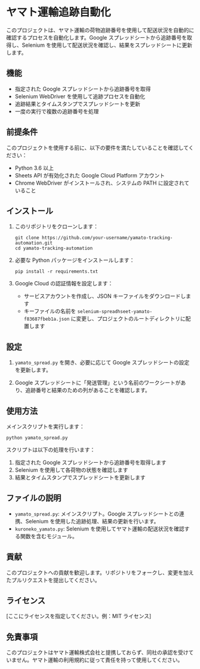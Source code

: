 # ヤマト運輸追跡自動化

このプロジェクトは、ヤマト運輸の荷物追跡番号を使用して配送状況を自動的に確認するプロセスを自動化します。Google スプレッドシートから追跡番号を取得し、Selenium を使用して配送状況を確認し、結果をスプレッドシートに更新します。

## 機能

- 指定された Google スプレッドシートから追跡番号を取得
- Selenium WebDriver を使用して追跡プロセスを自動化
- 追跡結果とタイムスタンプでスプレッドシートを更新
- 一度の実行で複数の追跡番号を処理

## 前提条件

このプロジェクトを使用する前に、以下の要件を満たしていることを確認してください：

- Python 3.6 以上
- Sheets API が有効化された Google Cloud Platform アカウント
- Chrome WebDriver がインストールされ、システムの PATH に設定されていること

## インストール

1. このリポジトリをクローンします：
   ```
   git clone https://github.com/your-username/yamato-tracking-automation.git
   cd yamato-tracking-automation
   ```

2. 必要な Python パッケージをインストールします：
   ```
   pip install -r requirements.txt
   ```

3. Google Cloud の認証情報を設定します：
   - サービスアカウントを作成し、JSON キーファイルをダウンロードします
   - キーファイルの名前を `selenium-spreadhseet-yamato-f83687fbeb1a.json` に変更し、プロジェクトのルートディレクトリに配置します

## 設定

1. `yamato_spread.py` を開き、必要に応じて Google スプレッドシートの設定を更新します。

2. Google スプレッドシートに「発送管理」という名前のワークシートがあり、追跡番号と結果のための列があることを確認します。

## 使用方法

メインスクリプトを実行します：

```
python yamato_spread.py
```

スクリプトは以下の処理を行います：
1. 指定された Google スプレッドシートから追跡番号を取得します
2. Selenium を使用して各荷物の状態を確認します
3. 結果とタイムスタンプでスプレッドシートを更新します

## ファイルの説明

- `yamato_spread.py`: メインスクリプト。Google スプレッドシートとの連携、Selenium を使用した追跡処理、結果の更新を行います。
- `kuroneko_yamato.py`: Selenium を使用してヤマト運輸の配送状況を確認する関数を含むモジュール。

## 貢献

このプロジェクトへの貢献を歓迎します。リポジトリをフォークし、変更を加えたプルリクエストを提出してください。

## ライセンス

[ここにライセンスを指定してください。例：MIT ライセンス]

## 免責事項

このプロジェクトはヤマト運輸株式会社と提携しておらず、同社の承認を受けていません。ヤマト運輸の利用規約に従って責任を持って使用してください。